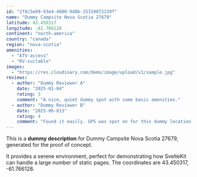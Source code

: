 ```yaml
---
id: "2f8c5e09-93e4-4600-9d8b-15319072239f"
name: "Dummy Campsite Nova Scotia 27679"
latitude: 43.450317
longitude: -61.766128
continent: "north-america"
country: "canada"
region: "nova-scotia"
amenities:
  - "ATV-access"
  - "RV-suitable"
images:
  - "https://res.cloudinary.com/demo/image/upload/v1/sample.jpg"
reviews:
  - author: "Dummy Reviewer A"
    date: "2025-01-04"
    rating: 3
    comment: "A nice, quiet dummy spot with some basic amenities."
  - author: "Dummy Reviewer B"
    date: "2025-06-013"
    rating: 4
    comment: "Found it easily. GPS was spot on for this dummy location."
---
```


This is a **dummy description** for Dummy Campsite Nova Scotia 27679, generated for the proof of concept.

It provides a serene environment, perfect for demonstrating how SvelteKit can handle a large number of static pages. The coordinates are 43.450317, -61.766128.
